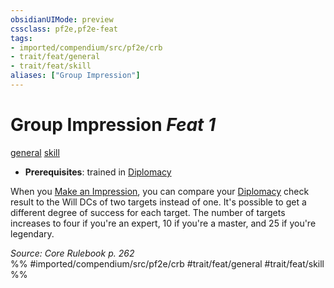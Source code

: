 ```yaml
---
obsidianUIMode: preview
cssclass: pf2e,pf2e-feat
tags:
- imported/compendium/src/pf2e/crb
- trait/feat/general
- trait/feat/skill
aliases: ["Group Impression"]
---
```

# Group Impression  *Feat 1*  
[general](general.md)  [skill](skill.md)  

- **Prerequisites**: trained in [Diplomacy](../skills.md#Diplomacy)

When you [Make an Impression](make-an-impression.md), you can compare your [Diplomacy](../skills.md#Diplomacy) check result to the Will DCs of two targets instead of one. It's possible to get a different degree of success for each target. The number of targets increases to four if you're an expert, 10 if you're a master, and 25 if you're legendary.

*Source: Core Rulebook p. 262*  
%% #imported/compendium/src/pf2e/crb #trait/feat/general #trait/feat/skill %%